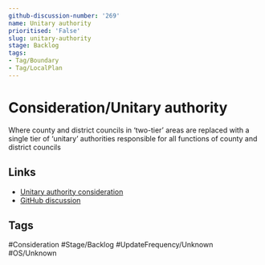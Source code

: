 ```yaml
---
github-discussion-number: '269'
name: Unitary authority
prioritised: 'False'
slug: unitary-authority
stage: Backlog
tags:
- Tag/Boundary
- Tag/LocalPlan
---
```


# Consideration/Unitary authority

Where county and district councils in ‘two-tier’ areas are replaced with a single tier of ‘unitary’ authorities responsible for all functions of county and district councils

## Links

* [Unitary authority consideration](https://design.planning.data.gov.uk/planning-consideration/unitary-authority)
* [GitHub discussion](https://github.com/digital-land/data-standards-backlog/discussions/269)

## Tags

#Consideration #Stage/Backlog #UpdateFrequency/Unknown #OS/Unknown